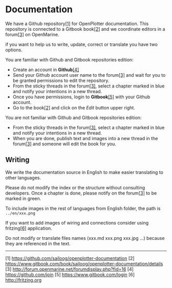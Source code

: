 # Documentation

We have a Github repository[[1]](https://github.com/sailoog/openplotter-documentation) for OpenPlotter documentation. This repository is connected to a Gitbook book[[2]](https://www.gitbook.com/book/sailoog/openplotter-documentation/details) and we coordinate editors in a forum[[3]](http://forum.openmarine.net/forumdisplay.php?fid=16) on OpenMarine.

if you want to help us to write, update, correct or translate you have two options.

You are familiar with Github and Gitbook repositories edition:

* Create an account in **Github**[[4]](https://github.com/join)
* Send your Github account user name to the forum[[3]](http://forum.openmarine.net/forumdisplay.php?fid=16) and wait for you to be granted permissions to edit the repository.
* From the sticky threads in the forum[[3]](http://forum.openmarine.net/forumdisplay.php?fid=16), select a chapter marked in blue and notify your intentions in a new thread.
* Once you have permissions, login to **Gitbook**[[5]](https://www.gitbook.com/login) with your Github account.
* Go to the book[[2]](https://www.gitbook.com/book/sailoog/openplotter-documentation/details) and click on the _Edit_ button upper right.

You are not familiar with Github and Gitbook repositories edition:

* From the sticky threads in the forum[[3]](http://forum.openmarine.net/forumdisplay.php?fid=16), select a chapter marked in blue and notify your intentions in a new thread.
* When you are done, publish text and images into a new thread in the forum[[3]](http://forum.openmarine.net/forumdisplay.php?fid=16) and someone will edit the book for you.

## Writing

We write the documentation source in English to make easier translating to other languages. 

Please do not modify the index or the structure without consulting developers. Once a chapter is done, please notify on the forum[[3]](http://forum.openmarine.net/forumdisplay.php?fid=16) to be marked in green.

To include images in the rest of languages from English folder, the path is `../en/xxx.png`

If you want to add images of wiring and connections consider using fritzing[[6]](http://fritzing.org) application.

Do not modify or translate files names \(xxx.md xxx.png xxx.jpg ...\) because they are referenced in the text.

---

[1] https://github.com/sailoog/openplotter-documentation
[2] https://www.gitbook.com/book/sailoog/openplotter-documentation/details
[3] http://forum.openmarine.net/forumdisplay.php?fid=16
[4] https://github.com/join
[5] https://www.gitbook.com/login
[6] http://fritzing.org
